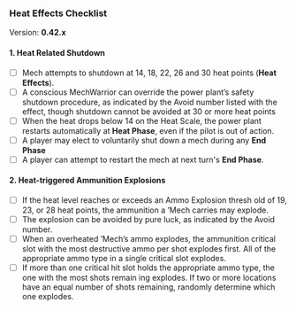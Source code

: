 ﻿### Heat Effects Checklist
Version: **0.42.x**

#### 1. Heat Related Shutdown

* [ ] Mech attempts to shutdown at 14, 18, 22, 26 and 30 heat points (**Heat Effects**).
* [ ] A conscious MechWarrior can override the power plant’s safety shutdown procedure, as indicated by the Avoid number listed with the effect, though shutdown cannot be avoided at 30 or more heat points
* [ ] When the heat drops below 14 on the Heat Scale, the power plant restarts automatically at **Heat Phase**, even if the pilot is out of action.
* [ ] A player may elect to voluntarily shut down a mech during any **End Phase** 
* [ ] A player can attempt to restart the mech at next turn's **End Phase**.

#### 2. Heat-triggered Ammunition Explosions

* [ ] If the heat level reaches or exceeds an Ammo Explosion thresh old of 19, 23, or 28 heat points, the ammunition a ’Mech carries may explode.
* [ ] The explosion can be avoided by pure luck, as indicated by the Avoid number. 
* [ ] When an overheated ’Mech’s ammo explodes, the ammunition critical slot with the most destructive ammo per shot explodes first. All of the appropriate ammo type in a single critical slot explodes.
* [ ] If more than one critical hit slot holds  the appropriate ammo type, the one with the most shots remain ing explodes. If two or more locations have an equal number of shots remaining, randomly determine which one explodes. 